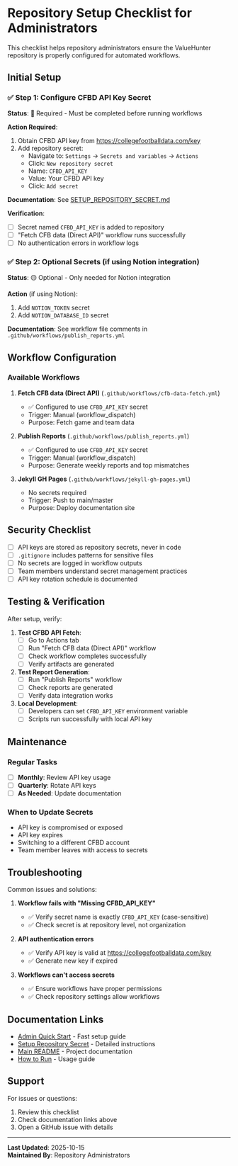 # Repository Setup Checklist for Administrators

This checklist helps repository administrators ensure the ValueHunter repository is properly configured for automated workflows.

## Initial Setup

### ✅ Step 1: Configure CFBD API Key Secret

**Status**: 🔴 Required - Must be completed before running workflows

**Action Required**:
1. Obtain CFBD API key from https://collegefootballdata.com/key
2. Add repository secret:
   - Navigate to: `Settings` → `Secrets and variables` → `Actions`
   - Click: `New repository secret`
   - Name: `CFBD_API_KEY`
   - Value: Your CFBD API key
   - Click: `Add secret`

**Documentation**: See [SETUP_REPOSITORY_SECRET.md](SETUP_REPOSITORY_SECRET.md)

**Verification**:
- [ ] Secret named `CFBD_API_KEY` is added to repository
- [ ] "Fetch CFB data (Direct API)" workflow runs successfully
- [ ] No authentication errors in workflow logs

### ✅ Step 2: Optional Secrets (if using Notion integration)

**Status**: 🟡 Optional - Only needed for Notion integration

**Action** (if using Notion):
1. Add `NOTION_TOKEN` secret
2. Add `NOTION_DATABASE_ID` secret

**Documentation**: See workflow file comments in `.github/workflows/publish_reports.yml`

## Workflow Configuration

### Available Workflows

1. **Fetch CFB data (Direct API)** (`.github/workflows/cfb-data-fetch.yml`)
   - ✅ Configured to use `CFBD_API_KEY` secret
   - Trigger: Manual (workflow_dispatch)
   - Purpose: Fetch game and team data

2. **Publish Reports** (`.github/workflows/publish_reports.yml`)
   - ✅ Configured to use `CFBD_API_KEY` secret
   - Trigger: Manual (workflow_dispatch)
   - Purpose: Generate weekly reports and top mismatches

3. **Jekyll GH Pages** (`.github/workflows/jekyll-gh-pages.yml`)
   - No secrets required
   - Trigger: Push to main/master
   - Purpose: Deploy documentation site

## Security Checklist

- [ ] API keys are stored as repository secrets, never in code
- [ ] `.gitignore` includes patterns for sensitive files
- [ ] No secrets are logged in workflow outputs
- [ ] Team members understand secret management practices
- [ ] API key rotation schedule is documented

## Testing & Verification

After setup, verify:

1. **Test CFBD API Fetch**:
   - [ ] Go to Actions tab
   - [ ] Run "Fetch CFB data (Direct API)" workflow
   - [ ] Check workflow completes successfully
   - [ ] Verify artifacts are generated

2. **Test Report Generation**:
   - [ ] Run "Publish Reports" workflow
   - [ ] Check reports are generated
   - [ ] Verify data integration works

3. **Local Development**:
   - [ ] Developers can set `CFBD_API_KEY` environment variable
   - [ ] Scripts run successfully with local API key

## Maintenance

### Regular Tasks

- [ ] **Monthly**: Review API key usage
- [ ] **Quarterly**: Rotate API keys
- [ ] **As Needed**: Update documentation

### When to Update Secrets

- API key is compromised or exposed
- API key expires
- Switching to a different CFBD account
- Team member leaves with access to secrets

## Troubleshooting

Common issues and solutions:

1. **Workflow fails with "Missing CFBD_API_KEY"**
   - ✅ Verify secret name is exactly `CFBD_API_KEY` (case-sensitive)
   - ✅ Check secret is at repository level, not organization

2. **API authentication errors**
   - ✅ Verify API key is valid at https://collegefootballdata.com/key
   - ✅ Generate new key if expired

3. **Workflows can't access secrets**
   - ✅ Ensure workflows have proper permissions
   - ✅ Check repository settings allow workflows

## Documentation Links

- [Admin Quick Start](ADMIN_QUICK_START.md) - Fast setup guide
- [Setup Repository Secret](SETUP_REPOSITORY_SECRET.md) - Detailed instructions
- [Main README](../README.md) - Project documentation
- [How to Run](../HOW_TO_RUN.md) - Usage guide

## Support

For issues or questions:
1. Review this checklist
2. Check documentation links above
3. Open a GitHub issue with details

---

**Last Updated**: 2025-10-15  
**Maintained By**: Repository Administrators
